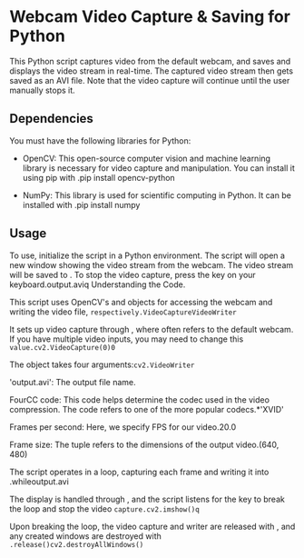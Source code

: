 # Webcam Video Capture & Saving for Python

This Python script captures video from the default webcam, and saves and displays the video stream in real-time. The captured video stream then gets saved as an AVI file. Note that the video capture will continue until the user manually stops it.

## Dependencies

You must have the following libraries for Python:

- OpenCV: This open-source computer vision and machine learning library is necessary for video capture and manipulation. You can install it using pip with .pip install opencv-python

- NumPy: This library is used for scientific computing in Python. It can be installed with .pip install numpy

## Usage
To use, initialize the script in a Python environment. The script will open a new window showing the video stream from the webcam. The video stream will be saved to . To stop the video capture, press the key on your keyboard.output.aviq
Understanding the Code.

This script uses OpenCV's and objects for accessing the webcam and writing the video file, `respectively.VideoCaptureVideoWriter`

It sets up video capture through , where often refers to the default webcam. If you have multiple video inputs, you may need to change this `value.cv2.VideoCapture(0)0`

The object takes four arguments:`cv2.VideoWriter`

'output.avi': The output file name.

FourCC code: This code helps determine the codec used in the video compression. The code refers to one of the more popular codecs.*'XVID'

Frames per second: Here, we specify FPS for our video.20.0

Frame size: The tuple refers to the dimensions of the output video.(640, 480)

The script operates in a loop, capturing each frame and writing it into .whileoutput.avi

The display is handled through , and the script listens for the key to break the loop and stop the video `capture.cv2.imshow()q`

Upon breaking the loop, the video capture and writer are released with , and any created windows are destroyed with `.release()cv2.destroyAllWindows()`
